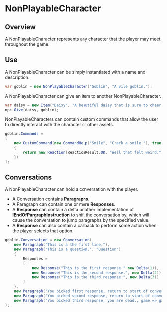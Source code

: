 ﻿# NonPlayableCharacter

## Overview

A NonPlayableCharacter represents any character that the player may meet throughout the game.

## Use

A NonPlayableCharacter can be simply instantiated with a name and description.

```csharp
var goblin = new NonPlayableCharacter("Goblin", "A vile goblin.");
```

A NonPlayableCharacter can give an item to another NonPlayableCharacter.

```csharp
var daisy = new Item("Daisy", "A beautiful daisy that is sure to cheer up even the most miserable creature.");
npc.Give(daisy, goblin);
```

NonPlayableCharacters can contain custom commands that allow the user to directly interact with the character or other assets.

```csharp
goblin.Commands =
[
    new CustomCommand(new CommandHelp("Smile", "Crack a smile."), true, (game, args) =>
    {
        return new Reaction(ReactionResult.OK, "Well that felt weird.");
    })
];
```

## Conversations

A NonPlayableCharacter can hold a conversation with the player. 
* A Conversation contains **Paragraphs**. 
* A Paragraph can contain one or more **Responses**.
* A **Response** can contain a delta or other implementation of **IEndOfPargraphInstruction** to shift the conversation by, which will cause the conversation to jump paragraphs by the specified value.
* A **Response** can also contain a callback to perform some action when the player selects that option.

```csharp
goblin.Conversation = new Conversation(
    new Paragraph("This is a the first line."),
    new Paragraph("This is a question.", "Question")
    {
        Responses =
        [
            new Response("This is the first response." new Delta(1)),
            new Response("This is the second response.", new Delta(2)),
            new Response("This is the third response.", new Delta(3))
        ]
    },
    new Paragraph("You picked first response, return to start of conversation.", new ToName("Question")),
    new Paragraph("You picked second response, return to start of conversation., new ToName("Question")),
    new Paragraph("You picked third response, you are dead., game => game.Player.Kill())
);
```